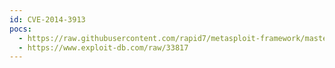 ```yaml
---
id: CVE-2014-3913
pocs:
  - https://raw.githubusercontent.com/rapid7/metasploit-framework/master/modules/exploits/windows/http/ericom_access_now_bof.rb
  - https://www.exploit-db.com/raw/33817
---
```


